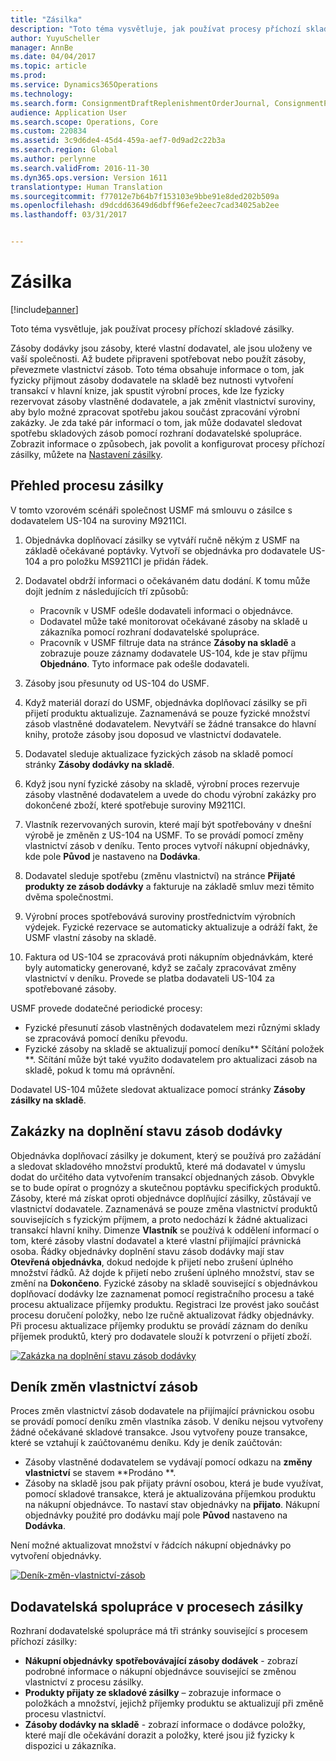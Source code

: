 ```yaml
---
title: "Zásilka"
description: "Toto téma vysvětluje, jak používat procesy příchozí skladové zásilky."
author: YuyuScheller
manager: AnnBe
ms.date: 04/04/2017
ms.topic: article
ms.prod: 
ms.service: Dynamics365Operations
ms.technology: 
ms.search.form: ConsignmentDraftReplenishmentOrderJournal, ConsignmentProductReceiptLines, ConsignmentReplenishmentOrder, ConsignmentVendorPortalOnHand, InventJournalOwnershipChange, InventOnHandItemListPage, PurchTable, PurchVendorPortalConfirmedOrders
audience: Application User
ms.search.scope: Operations, Core
ms.custom: 220834
ms.assetid: 3c9d6de4-45d4-459a-aef7-0d9ad2c22b3a
ms.search.region: Global
ms.author: perlynne
ms.search.validFrom: 2016-11-30
ms.dyn365.ops.version: Version 1611
translationtype: Human Translation
ms.sourcegitcommit: f77012e7b64b7f153103e9bbe91e8ded202b509a
ms.openlocfilehash: d9dcdd63649d6dbff96efe2eec7cad34025ab2ee
ms.lasthandoff: 03/31/2017


---
```


# <a name="consignment"></a>Zásilka

[!include[banner](../includes/banner.md)]


Toto téma vysvětluje, jak používat procesy příchozí skladové zásilky.

Zásoby dodávky jsou zásoby, které vlastní dodavatel, ale jsou uloženy ve vaší společnosti. Až budete připraveni spotřebovat nebo použít zásoby, převezmete vlastnictví zásob. Toto téma obsahuje informace o tom, jak fyzicky přijmout zásoby dodavatele na skladě bez nutnosti vytvoření transakcí v hlavní knize, jak spustit výrobní proces, kde lze fyzicky rezervovat zásoby vlastněné dodavatele, a jak změnit vlastnictví suroviny, aby bylo možné zpracovat spotřebu jakou součást zpracování výrobní zakázky. Je zda také pár informací o tom, jak může dodavatel sledovat spotřebu skladových zásob pomocí rozhraní dodavatelské spolupráce. Zobrazit informace o způsobech, jak povolit a konfigurovat procesy příchozí zásilky, můžete na [Nastavení zásilky](set-up-consignment.md).

## <a name="overview-of-the-consignment-process"></a>Přehled procesu zásilky
V tomto vzorovém scénáři společnost USMF má smlouvu o zásilce s dodavatelem US-104 na suroviny M9211CI.

1.  Objednávka doplňovací zásilky se vytváří ručně někým z USMF na základě očekávané poptávky. Vytvoří se objednávka pro dodavatele US-104 a pro položku MS9211CI je přidán řádek.
2.  Dodavatel obdrží informaci o očekávaném datu dodání. K tomu může dojít jedním z následujících tří způsobů:
    -   Pracovník v USMF odešle dodavateli informaci o objednávce.
    -   Dodavatel může také monitorovat očekávané zásoby na skladě u zákazníka pomocí rozhraní dodavatelské spolupráce.
    -   Pracovník v USMF filtruje data na stránce **Zásoby na skladě** a zobrazuje pouze záznamy dodavatele US-104, kde je stav příjmu **Objednáno**. Tyto informace pak odešle dodavateli.

3.  Zásoby jsou přesunuty od US-104 do USMF.
4.  Když materiál dorazí do USMF, objednávka doplňovací zásilky se při přijetí produktu aktualizuje. Zaznamenává se pouze fyzické množství zásob vlastněné dodavatelem. Nevytváří se žádné transakce do hlavní knihy, protože zásoby jsou doposud ve vlastnictví dodavatele.
5.  Dodavatel sleduje aktualizace fyzických zásob na skladě pomocí stránky **Zásoby dodávky na skladě**.
6.  Když jsou nyní fyzické zásoby na skladě, výrobní proces rezervuje zásoby vlastněné dodavatelem a uvede do chodu výrobní zakázky pro dokončené zboží, které spotřebuje suroviny M9211CI.
7.  Vlastník rezervovaných surovin, které mají být spotřebovány v dnešní výrobě je změněn z US-104 na USMF. To se provádí pomocí změny vlastnictví zásob v deníku. Tento proces vytvoří nákupní objednávky, kde pole **Původ** je nastaveno na **Dodávka**.
8.  Dodavatel sleduje spotřebu (změnu vlastnictví) na stránce **Přijaté produkty ze zásob dodávky** a fakturuje na základě smluv mezi těmito dvěma společnostmi.
9.  Výrobní proces spotřebovává suroviny prostřednictvím výrobních výdejek. Fyzické rezervace se automaticky aktualizuje a odráží fakt, že USMF vlastní zásoby na skladě.
10. Faktura od US-104 se zpracovává proti nákupním objednávkám, které byly automaticky generované, když se začaly zpracovávat změny vlastnictví v deníku. Provede se platba dodavateli US-104 za spotřebované zásoby.

USMF provede dodatečné periodické procesy:

-   Fyzické přesunutí zásob vlastněných dodavatelem mezi různými sklady se zpracovává pomocí deníku převodu.
-   Fyzické zásoby na skladě se aktualizují pomocí deníku** Sčítání položek **. Sčítání může být také využito dodavatelem pro aktualizaci zásob na skladě, pokud k tomu má oprávnění.

Dodavatel US-104 můžete sledovat aktualizace pomocí stránky **Zásoby zásilky na skladě**.

## <a name="consignment-replenishment-orders"></a>Zakázky na doplnění stavu zásob dodávky
Objednávka doplňovací zásilky je dokument, který se používá pro zažádání a sledovat skladového množství produktů, které má dodavatel v úmyslu dodat do určitého data vytvořením transakcí objednaných zásob. Obvykle se to bude opírat o prognózy a skutečnou poptávku specifických produktů. Zásoby, které má získat oproti objednávce doplňující zásilky, zůstávají ve vlastnictví dodavatele. Zaznamenává se pouze změna vlastnictví produktů souvisejících s fyzickým příjmem, a proto nedochází k žádné aktualizaci transakcí hlavní knihy. Dimenze **Vlastník** se používá k oddělení informací o tom, které zásoby vlastní dodavatel a které vlastní přijímající právnická osoba. Řádky objednávky doplnění stavu zásob dodávky mají stav **Otevřená objednávka**, dokud nedojde k přijetí nebo zrušení úplného množství řádků. Až dojde k přijetí nebo zrušení úplného množství, stav se změní na **Dokončeno**. Fyzické zásoby na skladě související s objednávkou doplňovací dodávky lze zaznamenat pomocí registračního procesu a také procesu aktualizace příjemky produktu. Registraci lze provést jako součást procesu doručení položky, nebo lze ručně aktualizovat řádky objednávky. Při procesu aktualizace příjemky produktu se provádí záznam do deníku příjemek produktů, který pro dodavatele slouží k potvrzení o přijetí zboží. 

[![Zakázka na doplnění stavu zásob dodávky](./media/consignment-replenishment-order.png)](./media/consignment-replenishment-order.png)

## <a name="inventory-ownership-change-journal"></a>Deník změn vlastnictví zásob
Proces změn vlastnictví zásob dodavatele na přijímající právnickou osobu se provádí pomocí deníku změn vlastníka zásob. V deníku nejsou vytvořeny žádné očekávané skladové transakce. Jsou vytvořeny pouze transakce, které se vztahují k zaúčtovanému deníku. Kdy je deník zaúčtován:

-   Zásoby vlastněné dodavatelem se vydávají pomocí odkazu na **změny vlastnictví** se stavem **Prodáno **.
-   Zásoby na skladě jsou pak přijaty právní osobou, která je bude využívat, pomocí skladové transakce, která je aktualizována příjemkou produktu na nákupní objednávce. To nastaví stav objednávky na **přijato**. Nákupní objednávky použité pro dodávku mají pole **Původ** nastaveno na **Dodávka**.

Není možné aktualizovat množství v řádcích nákupní objednávky po vytvoření objednávky. 

[![Deník-změn-vlastnictví-zásob](./media/inventory-ownership-change-journal.png)](./media/inventory-ownership-change-journal.png)

## <a name="vendor-collaboration-in-consignment-processes"></a>Dodavatelská spolupráce v procesech zásilky
Rozhraní dodavatelské spolupráce má tři stránky související s procesem příchozí zásilky:

-   **Nákupní objednávky** **spotřebovávající zásoby dodávek** - zobrazí podrobné informace o nákupní objednávce související se změnou vlastnictví z procesu zásilky.
-   **Produkty přijaty ze skladové zásilky** – zobrazuje informace o položkách a množství, jejichž příjemky produktu se aktualizují při změně procesu vlastnictví.
-   **Zásoby dodávky na skladě** - zobrazí informace o dodávce položky, které mají dle očekávání dorazit a položky, které jsou již fyzicky k dispozici u zákazníka.





